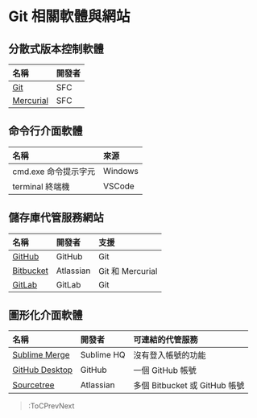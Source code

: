 # Git 相關軟體與網站

## 分散式版本控制軟體

| 名稱 | 開發者 |
| :- | :- |
| [Git](https://git-scm.com/) | SFC |
| [Mercurial](https://www.mercurial-scm.org/) | SFC |

## 命令行介面軟體

| 名稱 | 來源 |
| :- | :- |
| cmd.exe 命令提示字元 | Windows |
| terminal 終端機 | VSCode |

## 儲存庫代管服務網站

| 名稱 | 開發者 | 支援 |
| :- | :- | :- |
| [GitHub](https://github.com/) | GitHub | Git |
| [Bitbucket](https://bitbucket.org/) | Atlassian | Git 和 Mercurial |
| [GitLab](https://about.gitlab.com/) | GitLab | Git |

## 圖形化介面軟體

| 名稱 | 開發者 | 可連結的代管服務 |
| :- | :- | :- |
| [Sublime Merge](https://www.sublimemerge.com/) | Sublime HQ | 沒有登入帳號的功能 |
| [GitHub Desktop](https://desktop.github.com/) | GitHub | 一個 GitHub 帳號 |
| [Sourcetree](https://www.sourcetreeapp.com/) | Atlassian | 多個 Bitbucket 或 GitHub 帳號 |

> :ToCPrevNext